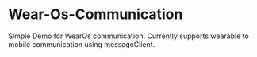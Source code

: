 # Wear-Os-Communication
Simple Demo for WearOs communication. Currently supports wearable to mobile communication using messageClient.

